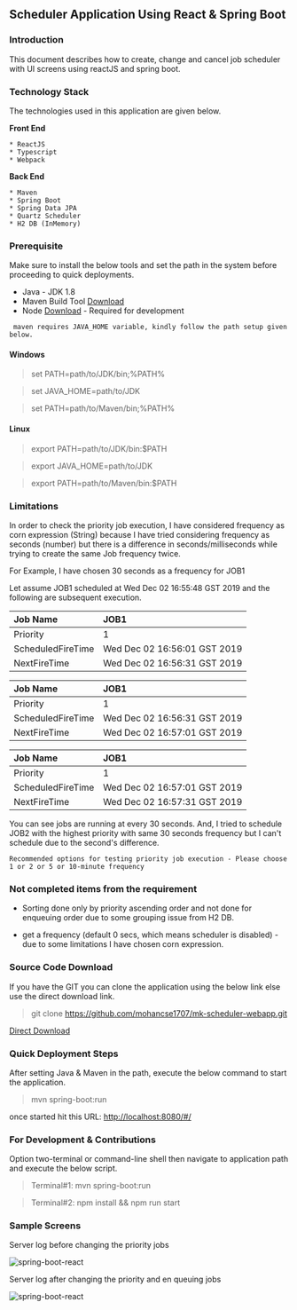 ## Scheduler Application Using React & Spring Boot

### Introduction

This document describes how to create, change and cancel job scheduler with UI screens using reactJS and spring boot.

### Technology Stack

The technologies used in this application are given below. 

   **Front End**

    * ReactJS 
    * Typescript
    * Webpack

   **Back End**

    * Maven
    * Spring Boot
    * Spring Data JPA
    * Quartz Scheduler
    * H2 DB (InMemory)
    
### Prerequisite

Make sure to install the below tools and set the path in the system before proceeding to quick deployments.

* Java - JDK 1.8
* Maven Build Tool [Download][Maven]
* Node [Download][Node] - Required for development

``` maven requires JAVA_HOME variable, kindly follow the path setup given below.```

#### Windows

> set PATH=path/to/JDK/bin;%PATH%

> set JAVA_HOME=path/to/JDK

> set PATH=path/to/Maven/bin;%PATH%

#### Linux

> export PATH=path/to/JDK/bin:$PATH

> export JAVA_HOME=path/to/JDK

> export PATH=path/to/Maven/bin:$PATH

### Limitations 

In order to check the priority job execution, I have considered frequency as corn expression (String) because I have tried considering frequency as seconds (number) but there is a difference in seconds/milliseconds while trying to create the same Job frequency twice.

For Example, I have chosen 30 seconds as a frequency for JOB1

Let assume JOB1 scheduled at Wed Dec 02 16:55:48 GST 2019 and the following are subsequent execution.

| Job Name        | JOB1           |
|:------------- |:-------------|
| Priority      | 1 |
| ScheduledFireTime      | Wed Dec 02 16:56:01 GST 2019      |
| NextFireTime | Wed Dec 02 16:56:31 GST 2019      |


| Job Name        | JOB1           |
|:------------- |:-------------|
| Priority      | 1 |
| ScheduledFireTime      | Wed Dec 02 16:56:31 GST 2019      |
| NextFireTime | Wed Dec 02 16:57:01 GST 2019      |

| Job Name        | JOB1           |
|:------------- |:-------------|
| Priority      | 1 |
| ScheduledFireTime      | Wed Dec 02 16:57:01 GST 2019      |
| NextFireTime | Wed Dec 02 16:57:31 GST 2019      |

You can see jobs are running at every 30 seconds. And, I tried to schedule JOB2 with the highest priority with same 30 seconds frequency but I can't schedule due to the second's difference.

```Recommended options for testing priority job execution - Please choose 1 or 2 or 5 or 10-minute frequency```

### Not completed items from the requirement

* Sorting done only by priority ascending order and not done for enqueuing order due to some grouping issue from H2 DB. 

* get a frequency (default 0 secs, which means scheduler is disabled) - due to some limitations I have chosen corn expression.

### Source Code Download

If you have the GIT you can clone the application using the below link else use the direct download link.

> git clone https://github.com/mohancse1707/mk-scheduler-webapp.git

[Direct Download][Direct Download]

### Quick Deployment Steps

After setting Java & Maven in the path, execute the below command to start the application.

> mvn spring-boot:run

once started hit this URL: [http://localhost:8080/#/](http://localhost:8080/#/) 

### For Development & Contributions

Option two-terminal or command-line shell then navigate to application path and execute the below script. 

> Terminal#1: <mk-scheduler-webapp> mvn spring-boot:run

> Terminal#2: <mk-scheduler-webapp> npm install && npm run start

### Sample Screens

Server log before changing the priority jobs

![spring-boot-react](/images/blog/spring/Server-Log.JPG)

Server log after changing the priority and en queuing jobs

![spring-boot-react](/images/blog/spring/Server-Log-Priority-Update-Enqueing-NewPriority.JPG)

[Direct Download]: https://github.com/mohancse1707/mk-scheduler-webapp/archive/master.zip
[Maven]:https://repo.maven.apache.org/maven2/org/apache/maven/apache-maven/3.5.4/apache-maven-3.5.4-bin.zip
[Node]:https://nodejs.org/download/release/v10.15.3/



